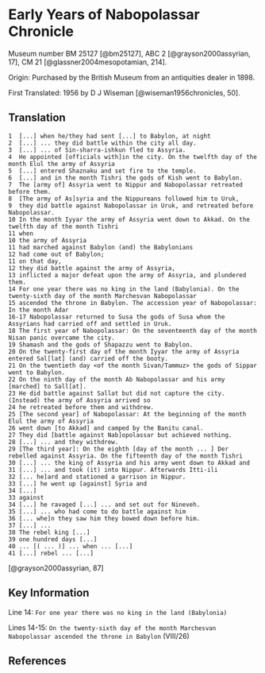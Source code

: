 # Early Years of Nabopolassar Chronicle

Museum number BM 25127 [@bm25127], ABC 2 [@grayson2000assyrian, 17], CM 21 [@glassner2004mesopotamian, 214].

Origin: Purchased by the British Museum from an antiquities dealer in 1898.

First Translated: 1956 by D J Wiseman [@wiseman1956chronicles, 50].

## Translation

```
1  [...] when he/they had sent [...] to Babylon, at night
2  [...] ... they did battle within the city all day.
3  [...] ... of Sin-sharra-ishkun fled to Assyria.
4  He appointed [officials with]in the city. On the twelfth day of the month Elul the army of Assyria
5  [...] entered Shaznaku and set fire to the temple.
6  [...] and in the month Tishri the gods of Kish went to Babylon.
7  The [army of] Assyria went to Nippur and Nabopolassar retreated before them.
8  [The army of As]syria and the Nippureans followed him to Uruk,
9  they did battle against Nabopolassar in Uruk, and retreated before Nabopolassar.
10 In the month Iyyar the army of Assyria went down to Akkad. On the twelfth day of the month Tishri
11 when
10 the army of Assyria
11 had marched against Babylon (and) the Babylonians
12 had come out of Babylon;
11 on that day,
12 they did battle against the army of Assyria,
13 inflicted a major defeat upon the army of Assyria, and plundered them.
14 For one year there was no king in the land (Babylonia). On the twenty-sixth day of the month Marchesvan Nabopolassar
15 ascended the throne in Babylon. The accession year of Nabopolassar: In the month Adar
16-17 Nabopolassar returned to Susa the gods of Susa whom the Assyrians had carried off and settled in Uruk.
18 The first year of Nabopolassar: On the seventeenth day of the month Nisan panic overcame the city.
19 Shamash and the gods of Shapazzu went to Babylon.
20 On the twenty-first day of the month Iyyar the army of Assyria entered Sal[lat] (and) carried off the booty.
21 On the twentieth day <of the month Sivan/Tammuz> the gods of Sippar went to Babylon.
22 On the ninth day of the month Ab Nabopolassar and his army [marched] to Sall[at].
23 He did battle against Sallat but did not capture the city. (Instead) the army of Assyria arrived so
24 he retreated before them and withdrew.
25 [The second year] of Nabopolassar: At the beginning of the month Elul the army of Assyria
26 went down [to Akkad] and camped by the Banitu canal.
27 They did [battle against Nab]opolassar but achieved nothing.
28 [...] ... and they withdrew.
29 [The third year]: On the eighth [day of the month ... ] Der rebelled against Assyria. On the fifteenth day of the month Tishri
30 [...] ... the king of Assyria and his army went down to Akkad and
31 [...] ... and took (it) into Nippur. Afterwards Itti-ili
32 [... he]ard and stationed a garrison in Nippur.
33 [...] he went up [against] Syria and 
34 [...]
33 against
34 [...] he ravaged [...] ... and set out for Nineveh.
35 [...] ... who had come to do battle against him
36 [... whe]n they saw him they bowed down before him.
37 [...] ...
38 The rebel king [...]
39 one hundred days [...]
40 ... [( ... )] ... when ... [...]
41 [...] rebel ... [...]
```
[@grayson2000assyrian, 87]

## Key Information

Line 14: `For one year there was no king in the land (Babylonia)`

Lines 14-15: `On the twenty-sixth day of the month Marchesvan Nabopolassar ascended the throne in Babylon` (VIII/26)

## References
